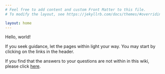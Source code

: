 ```yaml
---
# Feel free to add content and custom Front Matter to this file.
# To modify the layout, see https://jekyllrb.com/docs/themes/#overriding-theme-defaults

layout: home
---
```


Hello, world!

If you seek guidance, let the pages within light your way. You may start by clicking on the links in the header.

If you find that the answers to your questions are not within in this wiki, please click [here](https://www.google.com).
